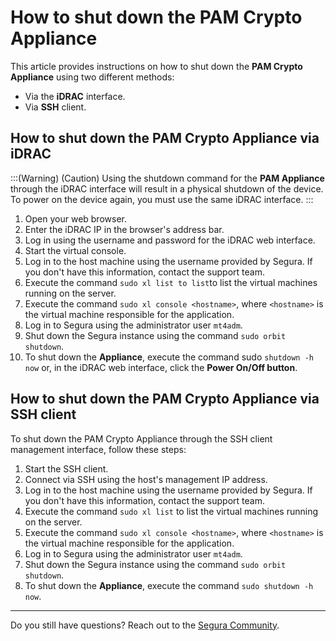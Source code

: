 # How to shut down the PAM Crypto Appliance

This article provides instructions on how to shut down the **PAM Crypto Appliance** using two different methods:

* Via the **iDRAC** interface.
* Via **SSH** client.

## How to shut down the PAM Crypto Appliance via iDRAC

:::(Warning) (Caution)
Using the shutdown command for the **PAM Appliance** through the iDRAC interface will result in a physical shutdown of the device. To power on the device again, you must use the same iDRAC interface.
:::

1. Open your web browser.
2. Enter the iDRAC IP in the browser's address bar.
3. Log in using the username and password for the iDRAC web interface.
4. Start the virtual console.
5. Log in to the host machine using the username provided by Segura. If you don't have this information, contact the support team.
6. Execute the command `sudo xl list to list`to list the virtual machines running on the server.
7. Execute the command `sudo xl console <hostname>`, where `<hostname>` is the virtual machine responsible for the application.
8. Log in to Segura using the administrator user `mt4adm`.
9. Shut down the Segura instance using the command `sudo orbit shutdown`.
10. To shut down the **Appliance**, execute the command sudo `shutdown -h now` or, in the iDRAC web interface, click the **Power On/Off button**.

## How to shut down the PAM Crypto Appliance via SSH client
To shut down the PAM Crypto Appliance through the SSH client management interface, follow these steps:

1. Start the SSH client.
2. Connect via SSH using the host's management IP address.
3. Log in to the host machine using the username provided by Segura. If you don't have this information, contact the support team.
4. Execute the command `sudo xl list` to list the virtual machines running on the server.
5. Execute the command `sudo xl console <hostname>`, where `<hostname>` is the virtual machine responsible for the application.
6. Log in to Segura using the administrator user `mt4adm`.
7. Shut down the Segura instance using the command `sudo orbit shutdown`.
8. To shut down the **Appliance**, execute the command `sudo shutdown -h now`.


* * *


Do you still have questions? Reach out to the [Segura Community](https://community.Segura.io/).

